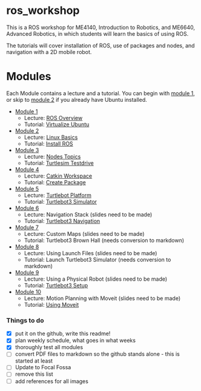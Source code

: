 # ros_workshop
This is a ROS workshop for ME4140, Introduction to Robotics, and ME6640, Advanced Robotics, in which students will learn the basics of using ROS.

The tutorials will cover installation of ROS, use of packages and nodes, and navigation with a 2D mobile robot. 

# Modules 

Each Module contains a lecture and a tutorial. You can begin with [module 1](module1/), or skip to [module 2](module2/) if you already have Ubuntu installed.

- [Module 1](module1/) 
  - Lecture: [ROS Overview](https://github.com/thillRobot/ros_workshop/blob/melodic/module1/lecture1_ros_overview/lecture1_ros_overview.pdf)
  - Tutorial: [Virtualize Ubuntu](https://github.com/thillRobot/ros_workshop/blob/melodic/module1/tutorial1_virtualize_ubuntu/tutorial1_virtualize_ubuntu.md)
- [Module 2](module2/) 
  - Lecture: [Linux Basics](https://github.com/thillRobot/ros_workshop/blob/melodic/module2/lecture2_linux_basics/lecture2_linux_basics.pdf)
  - Tutorial: [Install ROS](https://github.com/thillRobot/ros_workshop/blob/melodic/module2/tutorial2_install_ros/tutorial2_install_ros.md)
- [Module 3](module3/) 
  - Lecture: [Nodes Topics](https://github.com/thillRobot/ros_workshop/blob/melodic/module3/lecture3_nodes_topics/lecture3_nodes_topics.pdf)
  - Tutorial: [Turtlesim Testdrive](https://github.com/thillRobot/ros_workshop/blob/melodic/module3/tutorial3_turtlesim_testdrive/tutorial3_turtlesim_testdrive.md)
- [Module 4](module4/) 
  - Lecture: [Catkin Workspace](https://github.com/thillRobot/ros_workshop/blob/melodic/module4/lecture4_catkin_workspace/lecture4_catkin_workspace.pdf)
  - Tutorial: [Create Package](https://github.com/thillRobot/ros_workshop/blob/melodic/module4/tutorial4_create_package/tutorial4_create_package.md)
- [Module 5](module5/) 
  - Lecture: [Turtlebot Platform](https://github.com/thillRobot/ros_workshop/blob/melodic/module5/lecture5_turtlebot_platform/lecture5_turtlebot_platform.pdf)
  - Tutorial: [Turtlebot3 Simulator](https://github.com/thillRobot/ros_workshop/blob/melodic/module5/tutorial5_turtlebot3_simulator/tutorial5_turtlebot3_simulator.md) 
- [Module 6](module6/) 
  - Lecture: Navigation Stack (slides need to be made)
  - Tutorial: [Turtlebot3 Navigation](https://github.com/thillRobot/ros_workshop/blob/melodic/module6/tutorial6_turtlebot3_navigation/tutorial6_turtlebot3_navigation.md)
- [Module 7](module7/) 
  - Lecture: Custom Maps (slides need to be made)
  - Tutorial: Turtlebot3 Brown Hall (needs conversion to markdown)
- [Module 8](module8/) 
  - Lecture: Using Launch Files (slides need to be made)
  - Tutorial: Launch Turtlebot3 Simulator (needs conversion to markdown)
- [Module 9](module9/) 
  - Lecture: Using a Physical Robot (slides need to be made)
  - Tutorial: [Turtlebot3 Setup](https://github.com/thillRobot/turtlebot3_setup/blob/master/README.md)
- [Module 10](module10/) 
  - Lecture: Motion Planning with Moveit (slides need to be made)
  - Tutorial: [Using Moveit](https://github.com/thillRobot/ros_workshop/blob/melodic/module10/tutorial10_using_moveit/tutorial10_using_moveit.md)



### Things to do

- [x] put it on the github, write this readme!
- [x] plan weekly schedule, what goes in what weeks
- [x] thoroughly test all modules
- [ ] convert PDF files to markdown so the github stands alone - this is started at least	
- [ ] Update to Focal Fossa
- [ ] remove this list
- [ ] add references for all images
